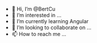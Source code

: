 - 👋 Hi, I’m @BertCu
- 👀 I’m interested in ...
- 🌱 I’m currently learning Angular
- 💞️ I’m looking to collaborate on ...
- 📫 How to reach me ...

<!---
BertCu/BertCu is a ✨ special ✨ repository because its `README.md` (this file) appears on your GitHub profile.
You can click the Preview link to take a look at your changes.
--->

